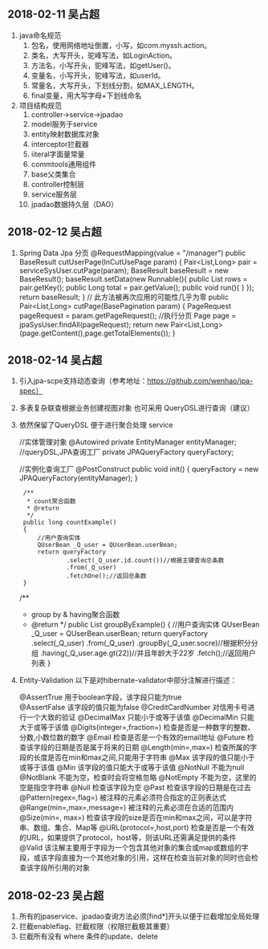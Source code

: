## 2018-02-11 吴占超
1. java命名规范
    1. 包名，使用网络地址倒置，小写，如com.myssh.action。
    2. 类名，大写开头，驼峰写法，如LoginAction。
    3. 方法名，小写开头，驼峰写法，如getUser()。
    4. 变量名，小写开头，驼峰写法，如userId。
    5. 常量名，大写开头，下划线分割，如MAX_LENGTH。
    6. final变量，用大写字母+下划线命名
2. 项目结构规范
    1. controller->service->jpadao
    2. model服务于service
    3. entity映射数据库对象
    4. interceptor拦截器
    5. iiteral字面量常量
    6. commtools通用组件
    7. base父类集合
    8. controller控制层
    9. service服务层
    10. jpadao数据持久层（DAO）

## 2018-02-12 吴占超
1. Spring Data Jpa 分页
    @RequestMapping(value = "/manager")
    public BaseResult cutUserPage(InCutUsePage param) {
        Pair<List<EntitySysUser>,Long> pair = serviceSysUser.cutPage(param);
        BaseResult baseResult = new BaseResult();
        baseResult.setData(new Runnable(){
            public List<EntitySysUser> rows = pair.getKey();
            public Long total = pair.getValue();
            public void run(){
            }
        });
        return baseResult;
    }
    // 此方法被再次应用的可能性几乎为零
    public Pair<List<EntitySysUser>,Long> cutPage(BasePagination param) {
        PageRequest pageRequest = param.getPageRequest();
        //执行分页
        Page page = jpaSysUser.findAll(pageRequest);
        return new Pair<List<EntitySysUser>,Long>(page.getContent(),page.getTotalElements());
    }

## 2018-02-14 吴占超
1. 引入jpa-scpe支持动态查询（参考地址：https://github.com/wenhao/jpa-spec）
2. 多表复杂联查根据业务创建视图对象 也可采用 QueryDSL进行查询（建议）
3. 依然保留了QueryDSL 便于进行聚合处理
    service
    
    //实体管理对象
    @Autowired
    private EntityManager entityManager;
    //queryDSL,JPA查询工厂
    private JPAQueryFactory queryFactory;

    //实例化查询工厂
    @PostConstruct
    public void init()
    {
        queryFactory = new JPAQueryFactory(entityManager);
    }
    
        /**
         * count聚合函数
         * @return
         */
        public long countExample()
        {
            //用户查询实体
            QUserBean _Q_user = QUserBean.userBean;
            return queryFactory
                    .select(_Q_user.id.count())//根据主键查询总条数
                    .from(_Q_user)
                    .fetchOne();//返回总条数
        }
    
    /**
     * group by & having聚合函数
     * @return
     */
    public List<UserBean> groupByExample()
    {
        //用户查询实体
        QUserBean _Q_user = QUserBean.userBean;
        return queryFactory
                .select(_Q_user)
                .from(_Q_user)
                .groupBy(_Q_user.socre)//根据积分分组
                .having(_Q_user.age.gt(22))//并且年龄大于22岁
                .fetch();//返回用户列表
    }
4. Entity-Validation
    以下是对hibernate-validator中部分注解进行描述：
    
    @AssertTrue	用于boolean字段，该字段只能为true  
    @AssertFalse	该字段的值只能为false
    @CreditCardNumber	对信用卡号进行一个大致的验证
    @DecimalMax	只能小于或等于该值
    @DecimalMin	只能大于或等于该值
    @Digits(integer=,fraction=)	检查是否是一种数字的整数、分数,小数位数的数字
    @Email	检查是否是一个有效的email地址
    @Future	检查该字段的日期是否是属于将来的日期
    @Length(min=,max=)	检查所属的字段的长度是否在min和max之间,只能用于字符串
    @Max	该字段的值只能小于或等于该值
    @Min	该字段的值只能大于或等于该值
    @NotNull	不能为null
    @NotBlank	不能为空，检查时会将空格忽略
    @NotEmpty	不能为空，这里的空是指空字符串
    @Null	检查该字段为空
    @Past	检查该字段的日期是在过去
    @Pattern(regex=,flag=)	被注释的元素必须符合指定的正则表达式
    @Range(min=,max=,message=)	被注释的元素必须在合适的范围内
    @Size(min=, max=)	检查该字段的size是否在min和max之间，可以是字符串、数组、集合、Map等
    @URL(protocol=,host,port)	检查是否是一个有效的URL，如果提供了protocol，host等，则该URL还需满足提供的条件
    @Valid	该注解主要用于字段为一个包含其他对象的集合或map或数组的字段，或该字段直接为一个其他对象的引用，这样在检查当前对象的同时也会检查该字段所引用的对象

## 2018-02-23 吴占超
1. 所有的jpaservice、jpadao查询方法必须[find*]开头以便于拦截增加全局处理
2. 拦截enableflag、拦截权限（权限拦截极其重要）
3. 拦截所有没有 where 条件的update、delete